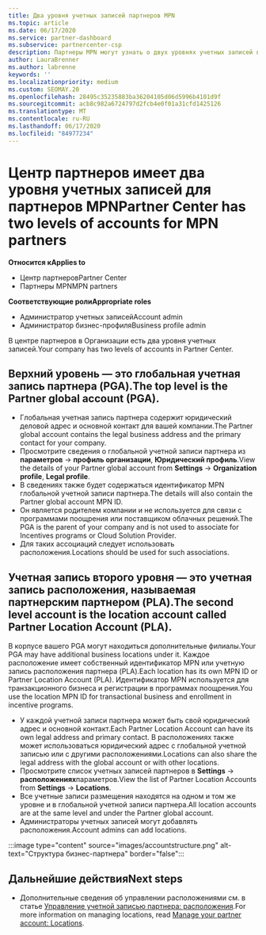 ```yaml
---
title: Два уровня учетных записей партнеров MPN
ms.topic: article
ms.date: 06/17/2020
ms.service: partner-dashboard
ms.subservice: partnercenter-csp
description: Партнеры MPN могут узнать о двух уровнях учетных записей в центре партнеров, о глобальной учетной записи партнера (PGA) и учетной записи расположения партнеров (PLA).
author: LauraBrenner
ms.author: labrenne
keywords: ''
ms.localizationpriority: medium
ms.custom: SEOMAY.20
ms.openlocfilehash: 28495c35235883ba36204105d06d5996b4101d9f
ms.sourcegitcommit: acb8c982a6724797d2fcb4e0f01a31cfd1425126
ms.translationtype: MT
ms.contentlocale: ru-RU
ms.lasthandoff: 06/17/2020
ms.locfileid: "84977234"
---
```

# <a name="partner-center-has-two-levels-of-accounts-for-mpn-partners"></a><span data-ttu-id="cd36e-103">Центр партнеров имеет два уровня учетных записей для партнеров MPN</span><span class="sxs-lookup"><span data-stu-id="cd36e-103">Partner Center has two levels of accounts for MPN partners</span></span>

<span data-ttu-id="cd36e-104">**Относится к**</span><span class="sxs-lookup"><span data-stu-id="cd36e-104">**Applies to**</span></span>

- <span data-ttu-id="cd36e-105">Центр партнеров</span><span class="sxs-lookup"><span data-stu-id="cd36e-105">Partner Center</span></span>
- <span data-ttu-id="cd36e-106">Партнеры MPN</span><span class="sxs-lookup"><span data-stu-id="cd36e-106">MPN partners</span></span>

<span data-ttu-id="cd36e-107">**Соответствующие роли**</span><span class="sxs-lookup"><span data-stu-id="cd36e-107">**Appropriate roles**</span></span>

- <span data-ttu-id="cd36e-108">Администратор учетных записей</span><span class="sxs-lookup"><span data-stu-id="cd36e-108">Account admin</span></span>
- <span data-ttu-id="cd36e-109">Администратор бизнес-профиля</span><span class="sxs-lookup"><span data-stu-id="cd36e-109">Business profile admin</span></span>


<span data-ttu-id="cd36e-110">В центре партнеров в Организации есть два уровня учетных записей.</span><span class="sxs-lookup"><span data-stu-id="cd36e-110">Your company has two levels of accounts in Partner Center.</span></span>

## <a name="the-top-level-is-the-partner-global-account-pga"></a><span data-ttu-id="cd36e-111">Верхний уровень — это глобальная учетная запись партнера (PGA).</span><span class="sxs-lookup"><span data-stu-id="cd36e-111">The top level is the Partner global account (PGA).</span></span>

- <span data-ttu-id="cd36e-112">Глобальная учетная запись партнера содержит юридический деловой адрес и основной контакт для вашей компании.</span><span class="sxs-lookup"><span data-stu-id="cd36e-112">The Partner global account contains the legal business address and the primary contact for your company.</span></span> 
- <span data-ttu-id="cd36e-113">Просмотрите сведения о глобальной учетной записи партнера из **параметров**  ->  **профиль организации**, **Юридический профиль**.</span><span class="sxs-lookup"><span data-stu-id="cd36e-113">View the details of your Partner global account from **Settings** -> **Organization profile**, **Legal profile**.</span></span>
- <span data-ttu-id="cd36e-114">В сведениях также будет содержаться идентификатор MPN глобальной учетной записи партнера.</span><span class="sxs-lookup"><span data-stu-id="cd36e-114">The details will also contain the Partner global account MPN ID.</span></span> 
- <span data-ttu-id="cd36e-115">Он является родителем компании и не используется для связи с программами поощрения или поставщиком облачных решений.</span><span class="sxs-lookup"><span data-stu-id="cd36e-115">The PGA is the parent of your company and is not used to associate for Incentives programs or Cloud Solution Provider.</span></span> 
- <span data-ttu-id="cd36e-116">Для таких ассоциаций следует использовать расположения.</span><span class="sxs-lookup"><span data-stu-id="cd36e-116">Locations should be used for such associations.</span></span>

## <a name="the-second-level-account-is-the-location-account-called-partner-location-account-pla"></a><span data-ttu-id="cd36e-117">Учетная запись второго уровня — это учетная запись расположения, называемая партнерским партнером (PLA).</span><span class="sxs-lookup"><span data-stu-id="cd36e-117">The second level account is the location account called Partner Location Account (PLA).</span></span>

<span data-ttu-id="cd36e-118">В корпусе вашего PGA могут находиться дополнительные филиалы.</span><span class="sxs-lookup"><span data-stu-id="cd36e-118">Your PGA may have additional business locations under it.</span></span> <span data-ttu-id="cd36e-119">Каждое расположение имеет собственный идентификатор MPN или учетную запись расположения партнера (PLA).</span><span class="sxs-lookup"><span data-stu-id="cd36e-119">Each location has its own MPN ID or Partner Location Account (PLA).</span></span> <span data-ttu-id="cd36e-120">Идентификатор MPN используется для транзакционного бизнеса и регистрации в программах поощрения.</span><span class="sxs-lookup"><span data-stu-id="cd36e-120">You use the location MPN ID for transactional business and enrollment in incentive programs.</span></span>

- <span data-ttu-id="cd36e-121">У каждой учетной записи партнера может быть свой юридический адрес и основной контакт.</span><span class="sxs-lookup"><span data-stu-id="cd36e-121">Each Partner Location Account can have its own legal address and primary contact.</span></span> <span data-ttu-id="cd36e-122">В расположениях также может использоваться юридический адрес с глобальной учетной записью или с другими расположениями.</span><span class="sxs-lookup"><span data-stu-id="cd36e-122">Locations can also share the legal address with the global account or with other locations.</span></span>
- <span data-ttu-id="cd36e-123">Просмотрите список учетных записей партнеров в **Settings**  ->  **расположениях**параметров.</span><span class="sxs-lookup"><span data-stu-id="cd36e-123">View the list of Partner Location Accounts from **Settings** -> **Locations**.</span></span>
- <span data-ttu-id="cd36e-124">Все учетные записи размещения находятся на одном и том же уровне и в глобальной учетной записи партнера.</span><span class="sxs-lookup"><span data-stu-id="cd36e-124">All location accounts are at the same level and under the Partner global account.</span></span>
- <span data-ttu-id="cd36e-125">Администраторы учетных записей могут добавлять расположения.</span><span class="sxs-lookup"><span data-stu-id="cd36e-125">Account admins can add locations.</span></span>

:::image type="content" source="images/accountstructure.png" alt-text="Структура бизнес-партнера" border="false":::

## <a name="next-steps"></a><span data-ttu-id="cd36e-127">Дальнейшие действия</span><span class="sxs-lookup"><span data-stu-id="cd36e-127">Next steps</span></span>

- <span data-ttu-id="cd36e-128">Дополнительные сведения об управлении расположениями см. в статье [Управление учетной записью партнера: расположения](manage-locations.md).</span><span class="sxs-lookup"><span data-stu-id="cd36e-128">For more information on managing locations, read [Manage your partner account: Locations](manage-locations.md).</span></span>
